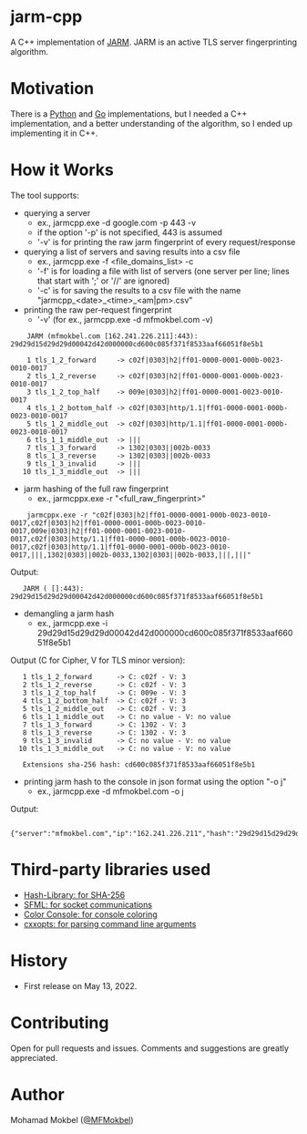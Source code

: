 # jarm-cpp

A C++ implementation of [JARM](https://engineering.salesforce.com/easily-identify-malicious-servers-on-the-internet-with-jarm-e095edac525a). JARM is an active TLS server fingerprinting algorithm.

# Motivation

There is a [Python](https://github.com/salesforce/jarm) and [Go](https://github.com/RumbleDiscovery/jarm-go) implementations, but I needed a C++ implementation, and a better understanding of the algorithm, so I ended up implementing it in C++.

# How it Works

The tool supports:
* querying a server
  - ex., jarmcpp.exe -d google.com -p 443 -v
  - if the option '-p' is not specified, 443 is assumed
  - '-v' is for printing the raw jarm fingerprint of every request/response
* querying a list of servers and saving results into a csv file
  - ex., jarmcpp.exe -f <file_domains_list> -c
  - '-f' is for loading a file with list of servers (one server per line; lines that start with ';' or '//' are ignored)
  - '-c' is for saving the results to a csv file with the name "jarmcpp\_\<date\>\_\<time\>\_<am|pm>.csv"
* printing the raw per-request fingerprint
   - '-v' (for ex., jarmcpp.exe -d mfmokbel.com -v)
``` 
    JARM (mfmokbel.com [162.241.226.211]:443): 29d29d15d29d29d00042d42d000000cd600c085f371f8533aaf66051f8e5b1

    1 tls_1_2_forward     -> c02f|0303|h2|ff01-0000-0001-000b-0023-0010-0017
    2 tls_1_2_reverse     -> c02f|0303|h2|ff01-0000-0001-000b-0023-0010-0017
    3 tls_1_2_top_half    -> 009e|0303|h2|ff01-0000-0001-0023-0010-0017
    4 tls_1_2_bottom_half -> c02f|0303|http/1.1|ff01-0000-0001-000b-0023-0010-0017
    5 tls_1_2_middle_out  -> c02f|0303|http/1.1|ff01-0000-0001-000b-0023-0010-0017
    6 tls_1_1_middle_out  -> |||
    7 tls_1_3_forward     -> 1302|0303||002b-0033
    8 tls_1_3_reverse     -> 1302|0303||002b-0033
    9 tls_1_3_invalid     -> |||
   10 tls_1_3_middle_out  -> |||
```
* jarm hashing of the full raw fingerprint
  - ex., jarmcppx.exe -r "<full_raw_fingerprint>"
``` 
    jarmcppx.exe -r "c02f|0303|h2|ff01-0000-0001-000b-0023-0010-0017,c02f|0303|h2|ff01-0000-0001-000b-0023-0010-0017,009e|0303|h2|ff01-0000-0001-0023-0010-0017,c02f|0303|http/1.1|ff01-0000-0001-000b-0023-0010-0017,c02f|0303|http/1.1|ff01-0000-0001-000b-0023-0010-0017,|||,1302|0303||002b-0033,1302|0303||002b-0033,|||,|||" 
```
 Output:
 ```
    JARM ( []:443): 29d29d15d29d29d00042d42d000000cd600c085f371f8533aaf66051f8e5b1
 ```
 * demangling a jarm hash
   - ex., jarmcpp.exe -i 29d29d15d29d29d00042d42d000000cd600c085f371f8533aaf66051f8e5b1
 
 Output (C for Cipher, V for TLS minor version):
 ```
    1 tls_1_2_forward      -> C: c02f - V: 3
    2 tls_1_2_reverse      -> C: c02f - V: 3
    3 tls_1_2_top_half     -> C: 009e - V: 3
    4 tls_1_2_bottom_half  -> C: c02f - V: 3
    5 tls_1_2_middle_out   -> C: c02f - V: 3
    6 tls_1_1_middle_out   -> C: no value - V: no value
    7 tls_1_3_forward      -> C: 1302 - V: 3
    8 tls_1_3_reverse      -> C: 1302 - V: 3
    9 tls_1_3_invalid      -> C: no value - V: no value
   10 tls_1_3_middle_out   -> C: no value - V: no value

    Extensions sha-256 hash: cd600c085f371f8533aaf66051f8e5b1  
 ```
  * printing jarm hash to the console in json format using the option "-o j"
    - ex., jarmcpp.exe -d mfmokbel.com -o j

Output:
 ```
    {"server":"mfmokbel.com","ip":"162.241.226.211","hash":"29d29d15d29d29d00042d42d000000cd600c085f371f8533aaf66051f8e5b1"}
 ```

# Third-party libraries used

- [Hash-Library: for SHA-256](https://github.com/stbrumme/hash-library)
- [SFML: for socket communications](https://www.sfml-dev.org/index.php)
- [Color Console: for console coloring](https://github.com/imfl/color-console)
- [cxxopts: for parsing command line arguments](https://github.com/jarro2783/cxxopts)
 
# History
 
 - First release on May 13, 2022.
 
# Contributing

Open for pull requests and issues. Comments and suggestions are greatly appreciated.

# Author

Mohamad Mokbel ([@MFMokbel](https://twitter.com/MFMokbel))

